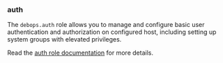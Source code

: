 ### auth

The `debops.auth` role allows you to manage and configure basic user
authentication and authorization on configured host, including setting
up system groups with elevated privileges.

Read the [auth role documentation](https://docs.debops.org/en/master/ansible/roles/auth/) for more details.
